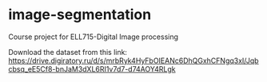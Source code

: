 # image-segmentation
Course project for ELL715-Digital Image processing

Download the dataset from this link:
https://drive.digiratory.ru/d/s/mrbRyk4HyFbOIEANc6DhQGxhCFNgq3xI/Jqbcbsq_eE5Cf8-bnJaM3dXL6RI1v7d7-d74AOY4RLgk
